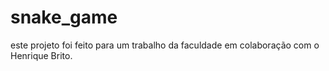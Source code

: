 # snake_game
este projeto foi feito para um trabalho da faculdade em colaboração com o Henrique Brito.
